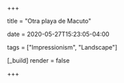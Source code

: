 +++

title = "Otra playa de Macuto"

date = 2020-05-27T15:23:05-04:00

tags = ["Impressionism", "Landscape"]

[_build]
	render = false

+++

